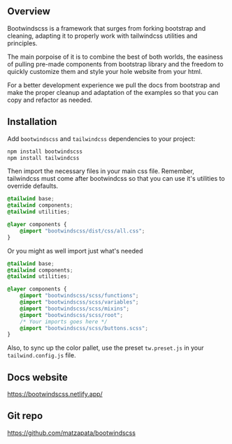 
## Overview

Bootwindscss is a framework that surges from forking bootstrap and cleaning, adapting it to properly work with tailwindcss utilities and principles.

The main porpoise of it is to combine the best of both worlds, the easiness of pulling pre-made components from bootstrap library and the freedom to quickly customize them and style your hole website from your html.

For a better development experience we pull the docs from bootstrap and make the proper cleanup and adaptation of the examples so that you can copy and refactor as needed.

## Installation

Add `bootwindscss` and `tailwindcss` dependencies to your project:

```bash
npm install bootwindscss
npm install tailwindcss
```

Then import the necessary files in your main css file. Remember, tailwindcss must come after bootwindcss so that you can use it's utilities to override defaults.

```css
@tailwind base;
@tailwind components;
@tailwind utilities;

@layer components {
    @import "bootwindscss/dist/css/all.css";
}
```

Or you might as well import just what's needed
```css
@tailwind base;
@tailwind components;
@tailwind utilities;

@layer components {
    @import "bootwindscss/scss/functions";
    @import "bootwindscss/scss/variables";
    @import "bootwindscss/scss/mixins";
    @import "bootwindscss/scss/root";
    /* Your imports goes here */
    @import "bootwindscss/scss/buttons.scss";
}
```

Also, to sync up the color pallet, use the preset `tw.preset.js` in your `tailwind.config.js` file. 

<!-- ## Whats included -->

<!-- ## Customization -->

<!-- ## Comming from bootstrap -->

<!-- ## Comming from tailwindcss -->

## Docs website

https://bootwindscss.netlify.app/

## Git repo

https://github.com/matzapata/bootwindscss
